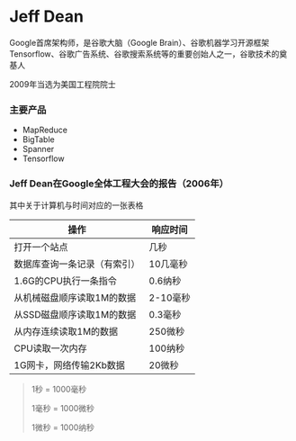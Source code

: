 # Jeff Dean

Google首席架构师，是谷歌大脑（Google Brain）、谷歌机器学习开源框架Tensorflow、谷歌广告系统、谷歌搜索系统等的重要创始人之一，谷歌技术的奠基人

2009年当选为美国工程院院士

### 主要产品

- MapReduce
- BigTable
- Spanner
- Tensorflow

### Jeff Dean在Google全体工程大会的报告（2006年）

其中关于计算机与时间对应的一张表格

| 操作                         | 响应时间 |
| ---------------------------- | -------- |
| 打开一个站点                 | 几秒     |
| 数据库查询一条记录（有索引） | 10几毫秒 |
| 1.6G的CPU执行一条指令        | 0.6纳秒  |
| 从机械磁盘顺序读取1M的数据   | 2-10毫秒 |
| 从SSD磁盘顺序读取1M的数据    | 0.3毫秒  |
| 从内存连续读取1M的数据       | 250微秒  |
| CPU读取一次内存              | 100纳秒  |
| 1G网卡，网络传输2Kb数据      | 20微秒   |

> 1秒 = 1000毫秒
>
> 1毫秒 = 1000微秒
>
> 1微秒 = 1000纳秒